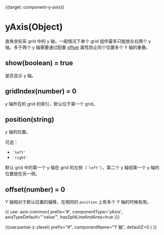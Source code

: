 
{{target: component-y-axis}}

# yAxis(Object)

直角坐标系 grid 中的 y 轴，一般情况下单个 grid 组件最多只能放左右两个 y 轴，多于两个 y 轴需要通过配置 [offset](~yAxis.offset) 属性防止同个位置多个 Y 轴的重叠。

## show(boolean) = true

是否显示 y 轴。

## gridIndex(number) = 0

y 轴所在的 grid 的索引，默认位于第一个 grid。

## position(string)

y 轴的位置。

可选：
+ `'left'`
+ `'right'`

默认 grid 中的第一个 y 轴在 grid 的左侧（`'left'`），第二个 y 轴视第一个 y 轴的位置放在另一侧。

## offset(number) = 0

Y 轴相对于默认位置的偏移，在相同的 `position` 上有多个 Y 轴的时候有用。

{{ use: axis-common(
    prefix='#',
    componentType='yAxis',
    axisTypeDefault="'value'",
    hasSplitLineAndArea=true
)}}

{{use:partial-z-zlevel(
    prefix="#",
    componentName="Y 轴",
    defaultZ=0
) }}